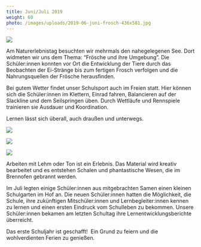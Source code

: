 ```yaml
---
title: Juni/Juli 2019
weight: 60
photo: /images/uploads/2019-06-juni-frosch-436x581.jpg
---
```

![](/images/uploads/2019-06-juni-frosch-436x581.jpg)

Am Naturerlebnistag besuchten wir mehrmals den nahegelegenen See. Dort widmeten wir uns dem Thema: “Frösche und ihre Umgebung”. Die Schüler:innen konnten vor Ort die Entwicklung der Tiere durch das Beobachten der Ei-Stränge bis zum fertigen Frosch verfolgen und die Nahrungsquellen der Frösche herausfinden. 

Bei gutem Wetter findet unser Schulsport auch im Freien statt. Hier können sich die Schüler:innen im Klettern, Einrad fahren, Balancieren auf der Slackline und dem Seilspringen üben. Durch Wettläufe und Rennspiele trainieren sie Ausdauer und Koordination. 

Lernen lässt sich überall, auch draußen und unterwegs. 

![](/images/uploads/2019-06-april-lernen-1024x768.jpg)

![](/images/uploads/2019-06-april-lernen-1-626x626.jpg)

![](/images/uploads/2019-06-juni-tpfern-436x327.jpg)

Arbeiten mit Lehm oder Ton ist ein Erlebnis. Das Material wird kreativ bearbeitet und es entstehen Schalen und phantastische Wesen, die im Brennofen gebrannt werden. 

Im Juli legten einige Schüler:innen aus mitgebrachten Samen einen kleinen Schulgarten im Hof an. Die neuen Schüler:innen hatten die Möglichkeit, die Schule, ihre zukünftigen Mitschüler:innen und Lernbegleiter:innen kennen zu lernen und einen ersten Eindruck vom Schulleben zu bekommen. Unsere Schüler:innen bekamen am letzten Schultag ihre Lernentwicklungsberichte überreicht.

Das erste Schuljahr ist geschafft!  Ein Grund zu feiern und die wohlverdienten Ferien zu genießen.